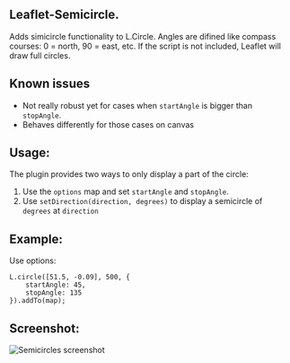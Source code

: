 Leaflet-Semicircle.
-------------------

Adds simicircle functionality to L.Circle. Angles are difined like compass courses: 0 = north, 90 = east, etc. If the script is not included, Leaflet will draw full circles.

## Known issues
 - Not really robust yet for cases when `startAngle` is bigger than `stopAngle`.
 - Behaves differently for those cases on canvas

## Usage:
The plugin provides two ways to only display a part of the circle:
1. Use the `options` map and set `startAngle` and `stopAngle`.
2. Use `setDirection(direction, degrees)` to display a semicircle of `degrees` at `direction`
## Example:

Use options:
```
L.circle([51.5, -0.09], 500, {
	startAngle: 45,
	stopAngle: 135
}).addTo(map);
```


## Screenshot:
![Semicircles screenshot](https://raw.github.com/jieter/Leaflet-semicircle/master/screenshot.png)